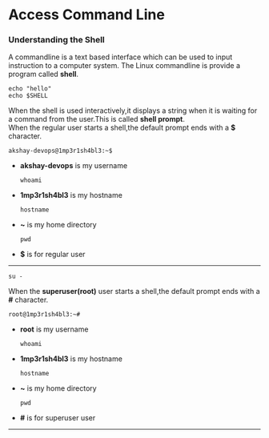 # Access Command Line 
### Understanding the Shell
A commandline is a text based interface which can be used to input instruction to a computer system. The Linux commandline is provide a program called **shell**.
```
echo "hello"
echo $SHELL
```
When the shell is used interactively,it displays a string when it is waiting for a command from the user.This is called **shell prompt**.<br/>
When the regular user starts a shell,the default prompt ends with a **$** character.
```
akshay-devops@1mp3r1sh4bl3:~$
```
* **akshay-devops** is my username 
  ```
  whoami
  ```
* **1mp3r1sh4bl3** is my hostname
  ```
  hostname
  ```
* **~** is my home directory 
  ```
  pwd
  ```
* **$** is for regular user<br/>
---
```
su -
```
When the **superuser(root)** user starts a shell,the default prompt ends with a **#** character.
```
root@1mp3r1sh4bl3:~#
```
* **root** is my username
  ```
  whoami
  ```
* **1mp3r1sh4bl3** is my hostname
  ```
  hostname
  ```
* **~** is my home directory 
  ```
  pwd
  ```
* **#** is for superuser user <br/>
---

